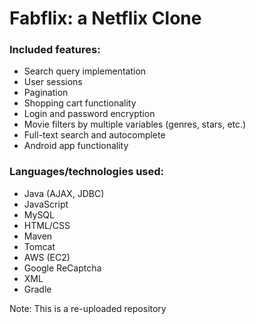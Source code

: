 # Fabflix: a Netflix Clone

### Included features:
- Search query implementation
- User sessions
- Pagination
- Shopping cart functionality
- Login and password encryption
- Movie filters by multiple variables (genres, stars, etc.)
- Full-text search and autocomplete
- Android app functionality

### Languages/technologies used:
- Java (AJAX, JDBC)
- JavaScript
- MySQL
- HTML/CSS
- Maven
- Tomcat
- AWS (EC2)
- Google ReCaptcha
- XML
- Gradle

Note: This is a re-uploaded repository
